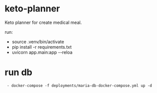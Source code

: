 # keto-planner
Keto planner for create medical meal.


run:
  - source .venv/bin/activate
  - pip install -r requirements.txt
  - uvicorn app.main:app --reloa

# run db
     - docker-compose -f deployments/maria-db-docker-compose.yml up -d